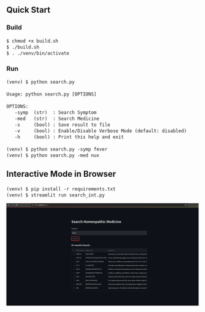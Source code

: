 ## Quick Start

### Build 
```console
$ chmod +x build.sh
$ ./build.sh
$ . ./venv/bin/activate
```

### Run

```console
(venv) $ python search.py

Usage: python search.py [OPTIONS]

OPTIONS:
   -symp  (str)  : Search Symptom
   -med   (str)  : Search Medicine
   -s     (bool) : Save result to file
   -v     (bool) : Enable/Disable Verbose Mode (default: disabled)
   -h     (bool) : Print this help and exit

(venv) $ python search.py -symp fever
(venv) $ python search.py -med nux
```
## Interactive Mode in Browser

```console 
(venv) $ pip install -r requirements.txt
(venv) $ streamlit run search_int.py
```
![alt text](image.png "Screenshot")

